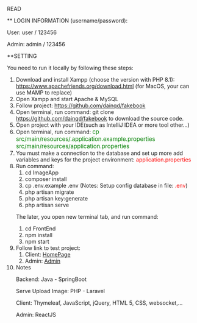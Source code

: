 READ

** LOGIN INFORMATION (username/password):

<p>User: user / 123456 </p>
<p>Admin: admin / 123456 </p>

<p>**SETTING</p>

You need to run it locally by following these steps:

1. Download and install Xampp (choose the version with PHP 8.1): https://www.apachefriends.org/download.html (for MacOS,
   your can use MAMP to replace)
2. Open Xampp and start Apache & MySQL
3. Follow project: https://github.com/dainqd/fakebook
4. Open terminal, run command: <span> git clone https://github.com/dainqd/fakebook </span> to download the source code.
5. Open project with your IDE(such as IntelliJ IDEA or more tool other...)
6. Open terminal, run command: <span style="color:green; font-size: 15px"> cp
   src/main/resources/.application.example.properties src/main/resources/application.properties </span>
7. You must make a connection to the database and set up more add variables and keys for the project
   environment: <span style="color:red">application.properties</span>
8. Run command:
    <ol>
         <li> cd ImageApp</li>
         <li> composer install</li>
         <li> cp .env.example .env (Notes: Setup config database in file: <span style="color: red">.env</span>)</li>
         <li> php artisan migrate</li>
         <li> php artisan key:generate</li>
         <li> php artisan serve</li>
    </ol>
   <p>The later, you open new terminal tab, and run command: </p>
   <ol>
         <li> cd FrontEnd</li>
         <li> npm install</li>
         <li> npm start</li>
   </ol>
9. Follow link to test project:
   <ol>
         <li> Client: <a href="http://localhost:8888/">HomePage</a></li>
         <li> Admin:  <a href="http://localhost:3000/">Admin</a></li>
   </ol>
10. Notes
    <p>Backend: Java - SpringBoot</p>
    <p>Serve Upload Image: PHP - Laravel</p>
    <p>Client: Thymeleaf, JavaScript, jQuery, HTML 5, CSS, websocket,...</p>
    <p>Admin: ReactJS</p>